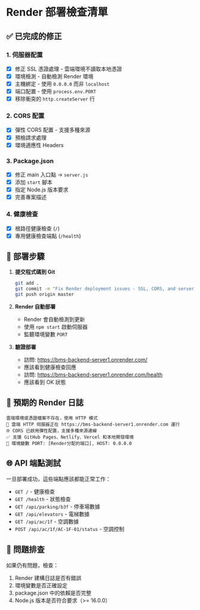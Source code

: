 # Render 部署檢查清單

## ✅ 已完成的修正

### 1. 伺服器配置
- [x] 修正 SSL 憑證處理 - 雲端環境不讀取本地憑證
- [x] 環境檢測 - 自動檢測 Render 環境
- [x] 主機綁定 - 使用 `0.0.0.0` 而非 `localhost`
- [x] 端口配置 - 使用 `process.env.PORT`
- [x] 移除衝突的 `http.createServer` 行

### 2. CORS 配置
- [x] 彈性 CORS 配置 - 支援多種來源
- [x] 預檢請求處理
- [x] 環境適應性 Headers

### 3. Package.json
- [x] 修正 main 入口點 -> `server.js`
- [x] 添加 `start` 腳本
- [x] 指定 Node.js 版本要求
- [x] 完善專案描述

### 4. 健康檢查
- [x] 根路徑健康檢查 (`/`)
- [x] 專用健康檢查端點 (`/health`)

## 🚀 部署步驟

1. **提交程式碼到 Git**
   ```bash
   git add .
   git commit -m "Fix Render deployment issues - SSL, CORS, and server config"
   git push origin master
   ```

2. **Render 自動部署**
   - Render 會自動檢測到更新
   - 使用 `npm start` 啟動伺服器
   - 監聽環境變數 `PORT`

3. **驗證部署**
   - 訪問: https://bms-backend-server1.onrender.com/
   - 應該看到健康檢查回應
   - 訪問: https://bms-backend-server1.onrender.com/health
   - 應該看到 OK 狀態

## 🔧 預期的 Render 日誌

```
雲端環境或憑證檔案不存在，使用 HTTP 模式
🚀 雲端 HTTP 伺服器正在 https://bms-backend-server1.onrender.com 運行
🌐 CORS 已啟用彈性配置，支援多種來源連線
✅ 支援 GitHub Pages、Netlify、Vercel 和本地開發環境
🔧 環境變數 PORT: [Render分配的端口], HOST: 0.0.0.0
```

## 🌐 API 端點測試

一旦部署成功，這些端點應該都能正常工作：

- `GET /` - 健康檢查
- `GET /health` - 狀態檢查
- `GET /api/parking/b3f` - 停車場數據
- `GET /api/elevators` - 電梯數據
- `GET /api/ac/1f` - 空調數據
- `POST /api/ac/1f/AC-1F-01/status` - 空調控制

## 🎯 問題排查

如果仍有問題，檢查：
1. Render 建構日誌是否有錯誤
2. 環境變數是否正確設定
3. package.json 中的依賴是否完整
4. Node.js 版本是否符合要求（>= 16.0.0）
